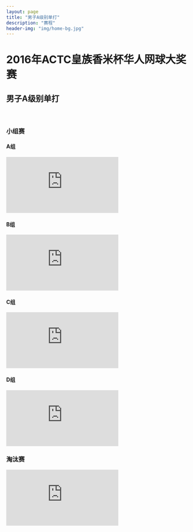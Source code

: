 ```yaml
---
layout: page
title: "男子A级别单打"
description: "赛程"
header-img: "img/home-bg.jpg"
---
```

<style>
@media (max-width: 767px) {
    iframe {
        max-width: calc(100vw + 40px) !important;
        margin: -11px -25px;}
    .iframe-wrapper {
        width:100vw;
        overflow: hidden;
        margin: 0 -15px;}
}
</style>

<h1><p class="text-center">2016年ACTC皇族香米杯华人网球大奖赛</p></h1>
<h2><p class="text-center">男子A级别单打</p></h2>
<br>
<h3>小组赛</h3>
<div class="row">
  <div class="col-xs-offset-1 col-xs-10 col-sm-offset-1 col-sm-10  col-md-offset-1 col-md-10  col-lg-offset-1 col-lg-10 col-centered vcenter">
    <h4>A组</h4>
    <div class="embed-responsive embed-responsive-4by3">
      <iframe class="embed-responsive-item" src="http://actc.challonge.com/2016asingle_a/module?show_standings=1&tab=standings" frameborder="0" scrolling="auto" allowtransparency="true"></iframe>
    </div>
  </div>
  <div class="col-xs-offset-1 col-xs-10 col-sm-offset-1 col-sm-10  col-md-offset-1 col-md-10  col-lg-offset-1 col-lg-10 col-centered vcenter">
    <h4>B组</h4>
    <div class="embed-responsive embed-responsive-4by3">
      <iframe class="embed-responsive-item" src="http://actc.challonge.com/2016asingle_b/module?show_standings=1&tab=standings" frameborder="0" scrolling="auto" allowtransparency="true"></iframe>
    </div>
  </div>
  <div class="col-xs-offset-1 col-xs-10 col-sm-offset-1 col-sm-10  col-md-offset-1 col-md-10  col-lg-offset-1 col-lg-10 col-centered vcenter">
    <h4>C组</h4>
    <div class="embed-responsive embed-responsive-4by3">
      <iframe class="embed-responsive-item" src="http://actc.challonge.com/2016asingle_c/module?show_standings=1&tab=standings" frameborder="0" scrolling="auto" allowtransparency="true"></iframe>
    </div>
  </div>
  <div class="col-xs-offset-1 col-xs-10 col-sm-offset-1 col-sm-10  col-md-offset-1 col-md-10  col-lg-offset-1 col-lg-10 col-centered vcenter">
    <h4>D组</h4>
    <div class="embed-responsive embed-responsive-4by3">
      <iframe class="embed-responsive-item" src="http://actc.challonge.com/2016asingle_d/module?show_standings=1&tab=standings" frameborder="0" scrolling="auto" allowtransparency="true"></iframe>
    </div>
  </div>
</div>

<h3>淘汰赛</h3>
<div class="row">
  <div class="col-xs-offset-1 col-xs-10 col-sm-offset-1 col-sm-10  col-md-offset-1 col-md-10  col-lg-offset-1 col-lg-10 col-centered vcenter">
    <div class="embed-responsive embed-responsive-4by3">
      <iframe class="embed-responsive-item" src="http://actc.challonge.com/2016asingle_final/module"  frameborder="0" scrolling="auto" allowtransparency="true"></iframe>
    </div>
  </div>
<div>
